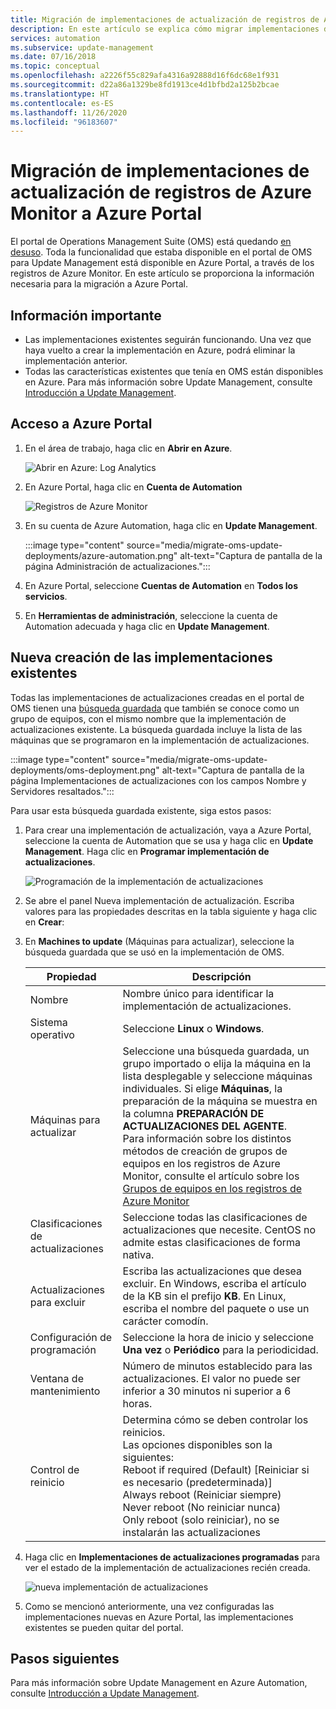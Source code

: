 ```yaml
---
title: Migración de implementaciones de actualización de registros de Azure Monitor a Azure Portal
description: En este artículo se explica cómo migrar implementaciones de actualización de registros de Azure Monitor a Azure Portal.
services: automation
ms.subservice: update-management
ms.date: 07/16/2018
ms.topic: conceptual
ms.openlocfilehash: a2226f55c829afa4316a92888d16f6dc68e1f931
ms.sourcegitcommit: d22a86a1329be8fd1913ce4d1bfbd2a125b2bcae
ms.translationtype: HT
ms.contentlocale: es-ES
ms.lasthandoff: 11/26/2020
ms.locfileid: "96183607"
---
```

# <a name="migrate-azure-monitor-logs-update-deployments-to-azure-portal"></a>Migración de implementaciones de actualización de registros de Azure Monitor a Azure Portal

El portal de Operations Management Suite (OMS) está quedando [en desuso](../azure-monitor/platform/oms-portal-transition.md). Toda la funcionalidad que estaba disponible en el portal de OMS para Update Management está disponible en Azure Portal, a través de los registros de Azure Monitor. En este artículo se proporciona la información necesaria para la migración a Azure Portal.

## <a name="key-information"></a>Información importante

* Las implementaciones existentes seguirán funcionando. Una vez que haya vuelto a crear la implementación en Azure, podrá eliminar la implementación anterior.
* Todas las características existentes que tenía en OMS están disponibles en Azure. Para más información sobre Update Management, consulte [Introducción a Update Management](./update-management/overview.md).

## <a name="access-the-azure-portal"></a>Acceso a Azure Portal

1. En el área de trabajo, haga clic en **Abrir en Azure**. 

    ![Abrir en Azure: Log Analytics](media/migrate-oms-update-deployments/link-to-azure-portal.png)

2. En Azure Portal, haga clic en **Cuenta de Automation**

    ![Registros de Azure Monitor](media/migrate-oms-update-deployments/log-analytics.png)

3. En su cuenta de Azure Automation, haga clic en **Update Management**.

    :::image type="content" source="media/migrate-oms-update-deployments/azure-automation.png" alt-text="Captura de pantalla de la página Administración de actualizaciones.":::

4. En Azure Portal, seleccione **Cuentas de Automation** en **Todos los servicios**. 

5. En **Herramientas de administración**, seleccione la cuenta de Automation adecuada y haga clic en **Update Management**.

## <a name="recreate-existing-deployments"></a>Nueva creación de las implementaciones existentes

Todas las implementaciones de actualizaciones creadas en el portal de OMS tienen una [búsqueda guardada](../azure-monitor/platform/computer-groups.md) que también se conoce como un grupo de equipos, con el mismo nombre que la implementación de actualizaciones existente. La búsqueda guardada incluye la lista de las máquinas que se programaron en la implementación de actualizaciones.

:::image type="content" source="media/migrate-oms-update-deployments/oms-deployment.png" alt-text="Captura de pantalla de la página Implementaciones de actualizaciones con los campos Nombre y Servidores resaltados.":::

Para usar esta búsqueda guardada existente, siga estos pasos:

1. Para crear una implementación de actualización, vaya a Azure Portal, seleccione la cuenta de Automation que se usa y haga clic en **Update Management**. Haga clic en **Programar implementación de actualizaciones**.

    ![Programación de la implementación de actualizaciones](media/migrate-oms-update-deployments/schedule-update-deployment.png)

2. Se abre el panel Nueva implementación de actualización. Escriba valores para las propiedades descritas en la tabla siguiente y haga clic en **Crear**:

3. En **Machines to update** (Máquinas para actualizar), seleccione la búsqueda guardada que se usó en la implementación de OMS.

    | Propiedad | Descripción |
    | --- | --- |
    |Nombre |Nombre único para identificar la implementación de actualizaciones. |
    |Sistema operativo| Seleccione **Linux** o **Windows**.|
    |Máquinas para actualizar |Seleccione una búsqueda guardada, un grupo importado o elija la máquina en la lista desplegable y seleccione máquinas individuales. Si elige **Máquinas**, la preparación de la máquina se muestra en la columna **PREPARACIÓN DE ACTUALIZACIONES DEL AGENTE**.</br> Para información sobre los distintos métodos de creación de grupos de equipos en los registros de Azure Monitor, consulte el artículo sobre los [Grupos de equipos en los registros de Azure Monitor](../azure-monitor/platform/computer-groups.md) |
    |Clasificaciones de actualizaciones|Seleccione todas las clasificaciones de actualizaciones que necesite. CentOS no admite estas clasificaciones de forma nativa.|
    |Actualizaciones para excluir|Escriba las actualizaciones que desea excluir. En Windows, escriba el artículo de la KB sin el prefijo **KB**. En Linux, escriba el nombre del paquete o use un carácter comodín.  |
    |Configuración de programación|Seleccione la hora de inicio y seleccione **Una vez** o **Periódico** para la periodicidad. | 
    | Ventana de mantenimiento |Número de minutos establecido para las actualizaciones. El valor no puede ser inferior a 30 minutos ni superior a 6 horas. |
    | Control de reinicio| Determina cómo se deben controlar los reinicios.</br>Las opciones disponibles son la siguientes:</br>Reboot if required (Default) [Reiniciar si es necesario (predeterminada)]</br>Always reboot (Reiniciar siempre)</br>Never reboot (No reiniciar nunca)</br>Only reboot (solo reiniciar), no se instalarán las actualizaciones|

4. Haga clic en **Implementaciones de actualizaciones programadas** para ver el estado de la implementación de actualizaciones recién creada.

    ![nueva implementación de actualizaciones](media/migrate-oms-update-deployments/new-update-deployment.png)

5. Como se mencionó anteriormente, una vez configuradas las implementaciones nuevas en Azure Portal, las implementaciones existentes se pueden quitar del portal.

## <a name="next-steps"></a>Pasos siguientes

Para más información sobre Update Management en Azure Automation, consulte [Introducción a Update Management](./update-management/overview.md).